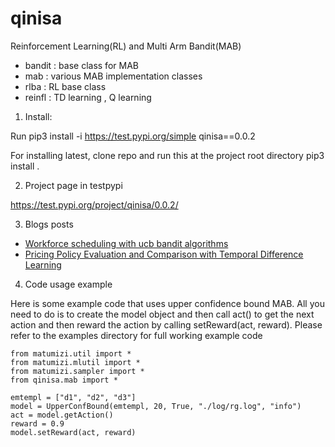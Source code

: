 # qinisa

Reinforcement Learning(RL) and Multi Arm Bandit(MAB)
* bandit : base class for MAB
* mab : various MAB implementation classes
* rlba : RL base class
* reinfl : TD learning , Q learning



1. Install:

Run
pip3 install -i https://test.pypi.org/simple qinisa==0.0.2

For installing latest, clone repo and run this at the project root directory
pip3 install .


2. Project page in testpypi

https://test.pypi.org/project/qinisa/0.0.2/


3. Blogs posts

* [Workforce scheduling with ucb bandit algorithms](https://pkghosh.wordpress.com/2022/03/28/gig-economy-workforce-scheduling-with-reinforcement-learning/)
* [Pricing Policy Evaluation and Comparison with Temporal Difference Learning](https://pkghosh.wordpress.com/2022/07/31/pricing-policy-evaluation-and-comparison-with-temporal-difference-learning/)


4. Code usage example

Here is some example code that uses upper confidence bound MAB. All you need to do is to create the model object 
and then call act() to get the next action and then reward the action by calling setReward(act, reward). Please refer 
to the examples directory for full working example code

	from matumizi.util import *
	from matumizi.mlutil import *
	from matumizi.sampler import *
	from qinisa.mab import *

	emtempl = ["d1", "d2", "d3"]	
	model = UpperConfBound(emtempl, 20, True, "./log/rg.log", "info")
	act = model.getAction()	
	reward = 0.9
	model.setReward(act, reward)
	
